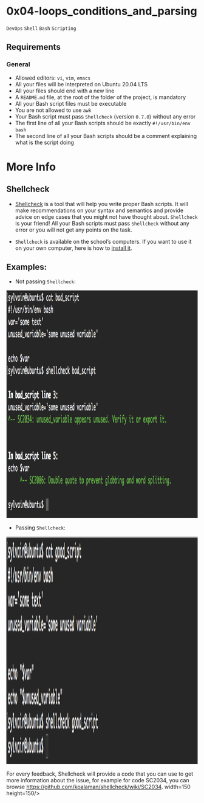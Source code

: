 # 0x04-loops_conditions_and_parsing
`DevOps` `Shell` `Bash` `Scripting`
## Requirements
### General
- Allowed editors: `vi`, `vim`, `emacs`
- All your files will be interpreted on Ubuntu 20.04 LTS
- All your files should end with a new line
- A `README.md` file, at the root of the folder of the project, is mandatory
- All your Bash script files must be executable
- You are not allowed to use `awk`
- Your Bash script must pass `Shellcheck` (version `0.7.0`) without any error
- The first line of all your Bash scripts should be exactly `#!/usr/bin/env bash`
- The second line of all your Bash scripts should be a comment explaining what is the script doing

# More Info
## Shellcheck
- [Shellcheck](https://github.com/koalaman/shellcheck) is a tool that will help you write proper Bash scripts. It will make recommendations on your syntax and semantics and provide advice on edge cases that you might not have thought about. `Shellcheck` is your friend! All your Bash scripts must pass `Shellcheck` without any error or you will not get any points on the task.

- `Shellcheck` is available on the school’s computers. If you want to use it on your own computer, here is how to [install it](https://github.com/koalaman/shellcheck#installing).

## Examples:

- Not passing `Shellcheck`:

<img src="https://github.com/Real-Sello/alx-system_engineering-devops/blob/master/0x04-loops_conditions_and_parsing/Not%20passing%20Shellcheck.png" width=900 height=600/> 

- Passing `Shellcheck`:

<img src="https://github.com/Real-Sello/alx-system_engineering-devops/blob/master/0x04-loops_conditions_and_parsing/Passing%20Shellcheck.png" 
width=900 height=600/>

For every feedback, Shellcheck will provide a code that you can use to get more information about the issue, for example for code SC2034, you can browse https://github.com/koalaman/shellcheck/wiki/SC2034. width=150 height=150/> 
